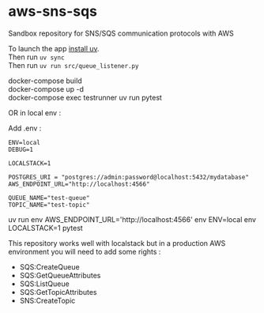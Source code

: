 # aws-sns-sqs
Sandbox repository for SNS/SQS communication protocols with AWS

To launch the app [install uv](https://github.com/astral-sh/uv).  
Then run `uv sync`  
Then run `uv run src/queue_listener.py` 

docker-compose build  
docker-compose up -d  
docker-compose exec testrunner uv run pytest

OR in local env :

Add .env :
```
ENV=local
DEBUG=1

LOCALSTACK=1

POSTGRES_URI = "postgres://admin:password@localhost:5432/mydatabase"
AWS_ENDPOINT_URL="http://localhost:4566"

QUEUE_NAME="test-queue"
TOPIC_NAME="test-topic"
```

uv run env AWS_ENDPOINT_URL='http://localhost:4566' env ENV=local env LOCALSTACK=1 pytest

This repository works well with localstack but in a production AWS environment you will need to
add some rights :
- SQS:CreateQueue
- SQS:GetQueueAttributes
- SQS:ListQueue
- SQS:GetTopicAttributes
- SNS:CreateTopic
